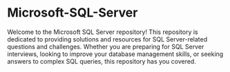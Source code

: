 # Microsoft-SQL-Server
Welcome to the Microsoft SQL Server repository! This repository is dedicated to providing solutions and resources for SQL Server-related questions and challenges. Whether you are preparing for SQL Server interviews, looking to improve your database management skills, or seeking answers to complex SQL queries, this repository has you covered.
